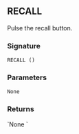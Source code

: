 ## RECALL

Pulse the recall button.


### Signature

`RECALL ()`


### Parameters

`None`


### Returns

\`None
\`